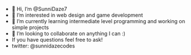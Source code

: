 - 👋 Hi, I’m @SunniDaze7
- 👀 I’m interested in web design and game development
- 🌱 I’m currently learning intermediate level programming and working on simple projects
- 💞️ I’m looking to collaborate on anything I can :)
-  If you have questions feel free to ask!
- twitter: @sunnidazecodes

<!---
SunniDaze7/SunniDaze7 is a ✨ special ✨ repository because its `README.md` (this file) appears on your GitHub profile.
You can click the Preview link to take a look at your changes.
--->
